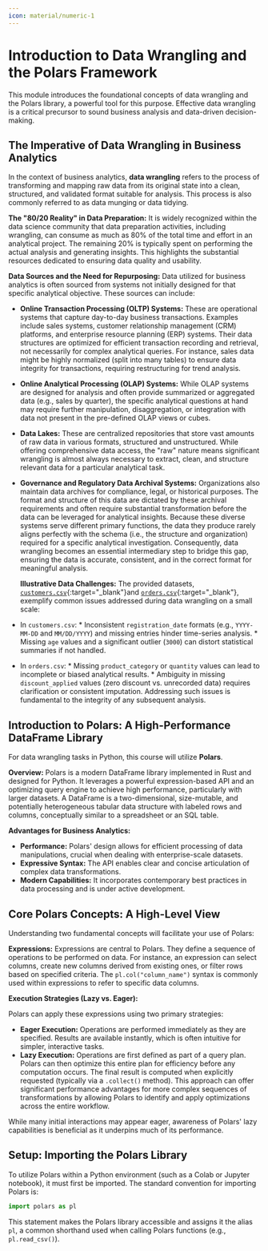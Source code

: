 ```yaml
--- 
icon: material/numeric-1
---
```


# **Introduction to Data Wrangling and the Polars Framework**

This module introduces the foundational concepts of data wrangling and the Polars library, a powerful tool for this purpose. Effective data wrangling is a critical precursor to sound business analysis and data-driven decision-making.

## **The Imperative of Data Wrangling in Business Analytics**

In the context of business analytics, **data wrangling** refers to the process of transforming and mapping raw data from its original state into a clean, structured, and validated format suitable for analysis. This process is also commonly referred to as data munging or data tidying.

  **The "80/20 Reality" in Data Preparation:** It is widely recognized within the data science community that data preparation activities, including wrangling, can consume as much as 80% of the total time and effort in an analytical project. The remaining 20% is typically spent on performing the actual analysis and generating insights. This highlights the substantial resources dedicated to ensuring data quality and usability.

  **Data Sources and the Need for Repurposing:**
    Data utilized for business analytics is often sourced from systems not initially designed for that specific analytical objective. These sources can include:

* **Online Transaction Processing (OLTP) Systems:** These are operational systems that capture day-to-day business transactions. Examples include sales systems, customer relationship management (CRM) platforms, and enterprise resource planning (ERP) systems. Their data structures are optimized for efficient transaction recording and retrieval, not necessarily for complex analytical queries. For instance, sales data might be highly normalized (split into many tables) to ensure data integrity for transactions, requiring restructuring for trend analysis.
* **Online Analytical Processing (OLAP) Systems:** While OLAP systems are designed for analysis and often provide summarized or aggregated data (e.g., sales by quarter), the specific analytical questions at hand may require further manipulation, disaggregation, or integration with data not present in the pre-defined OLAP views or cubes.
* **Data Lakes:** These are centralized repositories that store vast amounts of raw data in various formats, structured and unstructured. While offering comprehensive data access, the "raw" nature means significant wrangling is almost always necessary to extract, clean, and structure relevant data for a particular analytical task.
* **Governance and Regulatory Data Archival Systems:** Organizations also maintain data archives for compliance, legal, or historical purposes. The format and structure of this data are dictated by these archival requirements and often require substantial transformation before the data can be leveraged for analytical insights.
Because these diverse systems serve different primary functions, the data they produce rarely aligns perfectly with the schema (i.e., the structure and organization) required for a specific analytical investigation. Consequently, data wrangling becomes an essential intermediary step to bridge this gap, ensuring the data is accurate, consistent, and in the correct format for meaningful analysis.

  **Illustrative Data Challenges:**
    The provided datasets, [`customers.csv`](/assets/data/customers.csv){:target="_blank"}and [`orders.csv`](/assets/data/orders.csv){:target="_blank"}, exemplify common issues addressed during data wrangling on a small scale:

* In `customers.csv`:
          * Inconsistent `registration_date` formats (e.g., `YYYY-MM-DD` and `MM/DD/YYYY`) and missing entries hinder time-series analysis.
          * Missing `age` values and a significant outlier (`3000`) can distort statistical summaries if not handled.
* In `orders.csv`:
          * Missing `product_category` or `quantity` values can lead to incomplete or biased analytical results.
          * Ambiguity in missing `discount_applied` values (zero discount vs. unrecorded data) requires clarification or consistent imputation.
Addressing such issues is fundamental to the integrity of any subsequent analysis.

## **Introduction to Polars: A High-Performance DataFrame Library**

For data wrangling tasks in Python, this course will utilize **Polars**.

**Overview:** Polars is a modern DataFrame library implemented in Rust and designed for Python. It leverages a powerful expression-based API and an optimizing query engine to achieve high performance, particularly with larger datasets. A DataFrame is a two-dimensional, size-mutable, and potentially heterogeneous tabular data structure with labeled rows and columns, conceptually similar to a spreadsheet or an SQL table.

**Advantages for Business Analytics:**

* **Performance:** Polars' design allows for efficient processing of data manipulations, crucial when dealing with enterprise-scale datasets.
* **Expressive Syntax:** The API enables clear and concise articulation of complex data transformations.
* **Modern Capabilities:** It incorporates contemporary best practices in data processing and is under active development.

## **Core Polars Concepts: A High-Level View**

Understanding two fundamental concepts will facilitate your use of Polars:

**Expressions:** Expressions are central to Polars. They define a sequence of operations to be performed on data. For instance, an expression can select columns, create new columns derived from existing ones, or filter rows based on specified criteria. The `pl.col("column_name")` syntax is commonly used within expressions to refer to specific data columns.

**Execution Strategies (Lazy vs. Eager):**

Polars can apply these expressions using two primary strategies:

* **Eager Execution:** Operations are performed immediately as they are specified. Results are available instantly, which is often intuitive for simpler, interactive tasks.
* **Lazy Execution:** Operations are first defined as part of a query plan. Polars can then optimize this entire plan for efficiency before any computation occurs. The final result is computed when explicitly requested (typically via a `.collect()` method). This approach can offer significant performance advantages for more complex sequences of transformations by allowing Polars to identify and apply optimizations across the entire workflow.

While many initial interactions may appear eager, awareness of Polars' lazy capabilities is beneficial as it underpins much of its performance.

## **Setup: Importing the Polars Library**

To utilize Polars within a Python environment (such as a Colab or Jupyter notebook), it must first be imported. The standard convention for importing Polars is:

```python
import polars as pl
```

This statement makes the Polars library accessible and assigns it the alias `pl`, a common shorthand used when calling Polars functions (e.g., `pl.read_csv()`).
